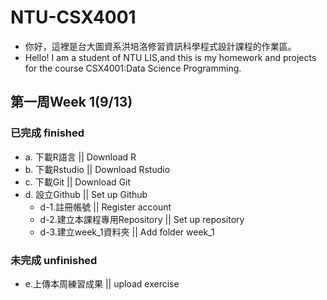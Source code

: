 # NTU-CSX4001
- 你好，這裡是台大圖資系洪培洛修習資訊科學程式設計課程的作業區。
- Hello! I am a student of NTU LIS,and this is my homework and projects for the course CSX4001:Data Science Programming.

## 第一周Week 1(9/13)
### 已完成 finished
- a. 下載R語言             || Download R
- b. 下載Rstudio           || Download Rstudio
- c. 下載Git               || Download Git
- d. 設立Github            || Set up Github
	- d-1.註冊帳號                   || Register account
	- d-2.建立本課程專用Repository    || Set up repository
	- d-3.建立week_1資料夾            || Add folder week_1
### 未完成 unfinished
- e.上傳本周練習成果		|| upload exercise	
